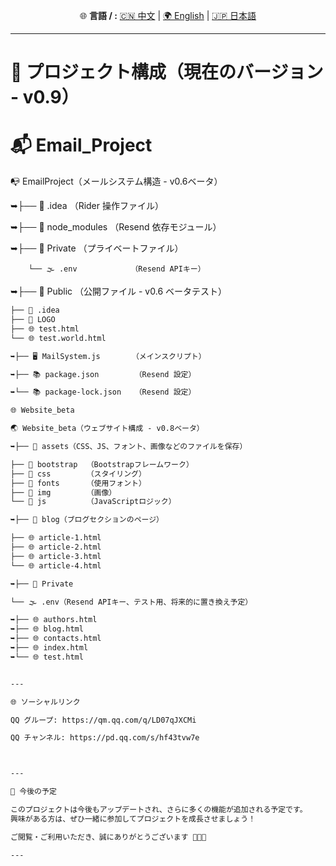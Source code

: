 <p align="center">
  🌐 <b>言語 / :</b>
  <a href="./README.md">🇨🇳 中文</a> |
  <a href="./README.en.md">🌍 English</a> |
  <a href="./README.ja.md">🇯🇵 日本語</a>
</p>

---

# 📖 プロジェクト構成（現在のバージョン - v0.9）

  # 📬 Email_Project  
📭 EmailProject（メールシステム構造 - v0.6ベータ）

➥├── 📂 .idea               （Rider 操作ファイル）

➥├── 📂 node_modules        （Resend 依存モジュール）

➥├── 📂 Private             （プライベートファイル）

        └── 🌫️ .env            （Resend APIキー）

➥├── 📂 Public              （公開ファイル - v0.6 ベータテスト）

```markdown
├── 📂 .idea
├── 📂 LOGO
├── 🌐 test.html
└── 🌐 test.world.html

➥├── 🖥️ MailSystem.js       （メインスクリプト）

➥├── 📚 package.json        （Resend 設定）

➥└── 📚 package-lock.json   （Resend 設定）

🌐 Website_beta

🌏 Website_beta（ウェブサイト構成 - v0.8ベータ）

➥├── 📂 assets（CSS、JS、フォント、画像などのファイルを保存）

├── 📂 bootstrap  （Bootstrapフレームワーク）
├── 📂 css        （スタイリング）
├── 📂 fonts      （使用フォント）
├── 📂 img        （画像）
└── 📂 js         （JavaScriptロジック）

➥├── 📂 blog（ブログセクションのページ）

├── 🌐 article-1.html
├── 🌐 article-2.html
├── 🌐 article-3.html
└── 🌐 article-4.html

➥├── 📂 Private

└── 🌫️ .env（Resend APIキー、テスト用、将来的に置き換え予定）

➥├── 🌐 authors.html
➥├── 🌐 blog.html
➥├── 🌐 contacts.html
➥├── 🌐 index.html
➥└── 🌐 test.html


---

🌐 ソーシャルリンク

QQ グループ: https://qm.qq.com/q/LD07qJXCMi

QQ チャンネル: https://pd.qq.com/s/hf43tvw7e



---

🔮 今後の予定

このプロジェクトは今後もアップデートされ、さらに多くの機能が追加される予定です。
興味がある方は、ぜひ一緒に参加してプロジェクトを成長させましょう！

ご閲覧・ご利用いただき、誠にありがとうございます 🚀😊🤝

---
